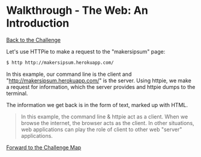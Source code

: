 # Walkthrough - The Web: An Introduction

[Back to the Challenge](../01_theweb.md)

Let's use HTTPie to make a request to the "makersipsum" page:
```sh
$ http http://makersipsum.herokuapp.com/
```

In this example, our command line is the client and "http://makersipsum.herokuapp.com/" is the server. Using httpie, we make a request for information, which the server provides and httpie dumps to the terminal.

The information we get back is in the form of text, marked up with HTML.

> In this example, the command line & httpie act as a client. When we browse the internet, the browser acts as the client. In other situations, web applications can play the role of client to other web "server" applications.

[Forward to the Challenge Map](../00_challenge_map.md)
